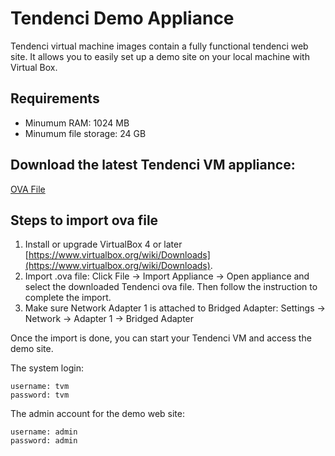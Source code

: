 
# Tendenci Demo Appliance

Tendenci virtual machine images contain a fully functional tendenci web site. It allows you to easily set up a demo site on your local machine with Virtual Box. 

## Requirements

* Minumum RAM: 1024 MB
* Minumum file storage: 24 GB

## Download the latest Tendenci VM appliance:
[OVA File](https://s3.amazonaws.com/tendenci-virtual-appliances/tendenci_vm_v2.ova)


## Steps to import ova file

1. Install  or upgrade VirtualBox 4 or later [https://www.virtualbox.org/wiki/Downloads](https://www.virtualbox.org/wiki/Downloads).
2. Import .ova file: Click File -> Import Appliance -> Open appliance and select the downloaded Tendenci ova file. Then follow the instruction to complete the import. 
3. Make sure Network Adapter 1 is attached to Bridged Adapter: Settings -> Network -> Adapter 1 -> Bridged Adapter

Once the import is done, you can start your Tendenci VM and access the demo site. 

The system login:

	username: tvm
	password: tvm
	
The admin account for the demo web site:

	username: admin
	password: admin